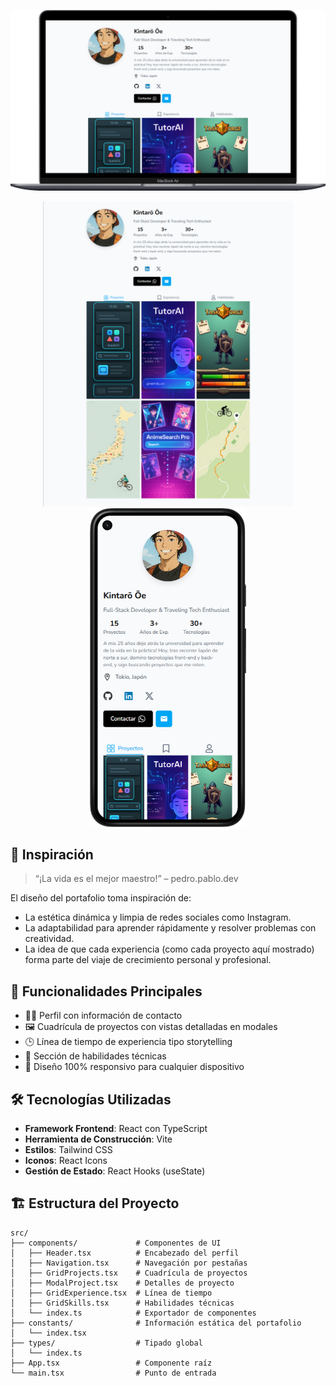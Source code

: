 <!-- ![Vista previa del Portafolio](./public/presentacion/desktop-full.png) -->

![Vista previa del Portafolio](./public/presentacion/destokp-marco.png)<!-- ![Vista previa del Portafolio](./public/presentacion/mobile.png) -->

<div align="center">
  <img src="./public/presentacion/desktop-full.png" width="400" />
  <img src="./public/presentacion/mobile.png" width="250" />
</div>

## 🧠 Inspiración

> “¡La vida es el mejor maestro!” – pedro.pablo.dev

El diseño del portafolio toma inspiración de:
- La estética dinámica y limpia de redes sociales como Instagram.
- La adaptabilidad para aprender rápidamente y resolver problemas con creatividad.
- La idea de que cada experiencia (como cada proyecto aquí mostrado) forma parte del viaje de crecimiento personal y profesional.

## 📌 Funcionalidades Principales

- 🧑‍💼 Perfil con información de contacto
- 🖼️ Cuadrícula de proyectos con vistas detalladas en modales
- 🕒 Línea de tiempo de experiencia tipo storytelling
- 🧠 Sección de habilidades técnicas
- 📱 Diseño 100% responsivo para cualquier dispositivo

## 🛠️ Tecnologías Utilizadas

- **Framework Frontend**: React con TypeScript
- **Herramienta de Construcción**: Vite
- **Estilos**: Tailwind CSS
- **Iconos**: React Icons
- **Gestión de Estado**: React Hooks (useState)

## 🏗️ Estructura del Proyecto

```plaintext
src/
├── components/             # Componentes de UI
│   ├── Header.tsx          # Encabezado del perfil
│   ├── Navigation.tsx      # Navegación por pestañas
│   ├── GridProjects.tsx    # Cuadrícula de proyectos
│   ├── ModalProject.tsx    # Detalles de proyecto
│   ├── GridExperience.tsx  # Línea de tiempo
│   ├── GridSkills.tsx      # Habilidades técnicas
│   └── index.ts            # Exportador de componentes
├── constants/              # Información estática del portafolio
│   └── index.tsx
├── types/                  # Tipado global
│   └── index.ts
├── App.tsx                 # Componente raíz
└── main.tsx                # Punto de entrada
